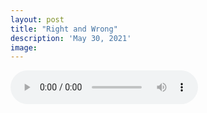 ```yaml
---
layout: post
title: "Right and Wrong"
description: 'May 30, 2021'
image:
---
```


<audio controls preload="metadata">
  <source src="https://docs.google.com/uc?export=open&id=1hOd36zq7iLCA07Z649EBZ5bXM_8klwmP" type="audio/mp3">
Your browser does not support the audio element.
</audio>
